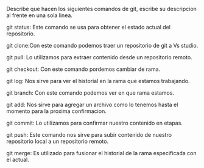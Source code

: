 Describe que hacen los siguientes comandos de git, escribe su descripcion al frente en una sola linea.

git status: Este comando se usa para obtener el estado actual del repositorio.

git clone:Con este comando podemos traer un repositorio de git a Vs studio.

git pull: Lo utilizamos para extraer contenido  desde un repositorio remoto.

git checkout: Con este comando pordemos cambiar de rama.

git log: Nos sirve para ver el historial en la rama que estamos trabajando.

git branch: Con este comando podemos ver en que rama estamos.

git add: Nos sirve para agregar un archivo como lo tenemos hasta el momento para la proxima confirmacion.

git commit: Lo utilizamos para confirmar nuestro contenido en etapas.

git push: Este comando nos sirve para subir contenido de nuestro repositorio local a un repositorio remoto.

git merge: Es utilizado para fusionar el historial de la rama especificada con el actual.